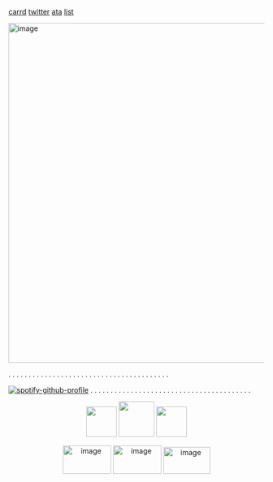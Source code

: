 [carrd](https://santimental.carrd.co/)
[twitter](https://x.com/santimental54?s=21)
[ata](https://santi.atabook.org/)
[list](https://listography.com/velasco)

<img width="1192" height="670" alt="image" src="https://github.com/user-attachments/assets/d0b158e5-bec4-4db8-bde8-796fca53bb20" />

. . . . . . . . . . . . . . . . . . . . . . . . . . . . . . . . . . . . . . . .

 [![spotify-github-profile](https://spotify-github-profile.kittinanx.com/api/view?uid=b0p37964wfd7nrcj4co2cu9uc&cover_image=true&theme=novatorem&show_offline=true&background_color=121212&interchange=true&bar_color=ffffff&bar_color_cover=true)](https://spotify-github-profile.kittinanx.com/api/view?uid=b0p37964wfd7nrcj4co2cu9uc&redirect=true)
. . . . . . . . . . . . . . . . . . . . . . . . . . . . . . . . . . . . . . . .

<p align="center">
  <img width="60" height="60" src="https://github.com/user-attachments/assets/eb63f842-3d6b-4219-bd8f-d6ca33ecda98">
  <img width="70" height="70" src="https://github.com/user-attachments/assets/60d5660e-aa41-4692-8826-acca68ce7c12">
  <img width="60" height="60" src="https://github.com/user-attachments/assets/eb63f842-3d6b-4219-bd8f-d6ca33ecda98">
</p>

<p align="center">
 <img width="95" height="56" alt="image" src="https://github.com/user-attachments/assets/cdc7900f-7d33-4ccf-a62a-987766ddbb95" />
 <img width="95" height="56" alt="image" src="https://github.com/user-attachments/assets/1ac2d8cb-33a5-4555-910b-d4daf8956d06" />
 <img width="92" height="53" alt="image" src="https://github.com/user-attachments/assets/a837a03a-15c7-4c6a-8f06-d5047c75ecec" />
</p>
